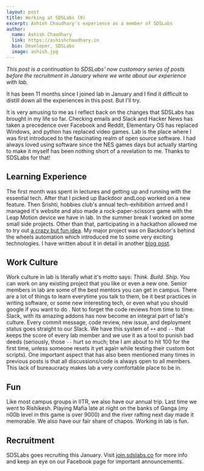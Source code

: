 ```yaml
---
layout: post
title: Working at SDSLabs (9)
excerpt: Ashish Chaudhary's experience as a member of SDSLabs
author:
  name: Ashish Chaudhary
  link: https://ashishchaudhary.in
  bio: Developer, SDSLabs
  image: ashish.jpg
---
```


_This post is a continuation to SDSLabs' now customary series of posts before the recruitment in January where we write about our experience with lab._

It has been 11 months since I joined lab in January and I find it difficult to distill down all the experiences in this post. But I'll try.

It is very amusing to me as I reflect back on the changes that SDSLabs has brought in my life so far. Checking emails and Slack and Hacker News has taken a precedence over Facebook and Reddit, Elementary OS has replaced Windows, and python has replaced video games. Lab is the place where I was first introduced to the fascinating realm of open source software. I had always loved using software since the NES games days but actually starting to make it myself has been nothing short of a revelation to me. Thanks to SDSLabs for that!

## Learning Experience

The first month was spent in lectures and getting up and running with the essential tech. After that I picked up Backdoor andLoop worked on a new feature. Then Srishti, hobbies club's annual tech-exhibition arrived and I managed it's website and also made a rock-paper-scissors game with the Leap Motion device we have in lab. In the summer break I worked on some small side projects. Other than that, participating in a hackathon allowed me to try out [a crazy but fun idea](https://ashishchaudhary.in/torrent-streaming/). My major project was on Backdoor's behind the wheels automation which introduced me to some very exciting technologies. I have written about it in detail in another [blog post](https://blog.sdslabs.co/2015/11/dockerizing-backdoor).

## Work Culture

Work culture in lab is literally what it's motto says: _Think. Build. Ship_. You can work on any existing project that you like or even a new one. Senior members in lab are some of the best mentors you can get in campus. There are a lot of things to learn everytime you talk to them, be it best practices in writing software, or some new interesting tech, or even what you should google if you want to do <X>. Not to forget the code reviews from time to time. Slack, with its amazing addons has now become an integral part of lab's culture. Every commit message, code review, new issue, and deployment status goes straight to our Slack. We have this system of `++` and `--` that keeps the score of every lab member and we use it as a tool to punish bad deeds (seriously, those `--` hurt so much; btw I am about to hit 100 for the first time, unless someone resets it yet again while testing their custom bot scripts). One important aspect that has also been mentioned many times in previous posts is that all discussions/code is always open to all members. This lack of bureaucracy makes lab a very comfortable place to be in.

## Fun

Like most campus groups in IITR, we also have our annual trip. Last time we went to Rishikesh. Playing Mafia late at night on the banks of Ganga (my n00b level in this game is over 9000) and the river rafting next day made it memorable. We also have our fair share of chapos. Working in lab is fun.

## Recruitment

SDSLabs goes recruiting this January. Visit [join.sdslabs.co](https://join.sdslabs.co) for more info and keep an eye on our Facebook page for important announcements.